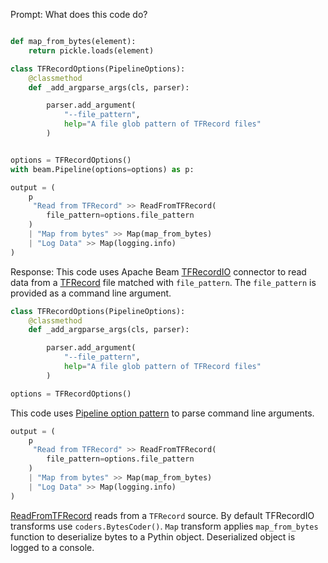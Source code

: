 Prompt:
What does this code do?
```python

def map_from_bytes(element):
    return pickle.loads(element)

class TFRecordOptions(PipelineOptions):
    @classmethod
    def _add_argparse_args(cls, parser):

        parser.add_argument(
            "--file_pattern",
            help="A file glob pattern of TFRecord files"
        )


options = TFRecordOptions()
with beam.Pipeline(options=options) as p:

output = (
    p
     "Read from TFRecord" >> ReadFromTFRecord(
        file_pattern=options.file_pattern
    )
    | "Map from bytes" >> Map(map_from_bytes)
    | "Log Data" >> Map(logging.info)
)

```
Response:
This code uses Apache Beam [TFRecordIO](https://beam.apache.org/releases/pydoc/current/apache_beam.io.tfrecordio.html) connector to read data from a [TFRecord](https://www.tensorflow.org/api_docs/python/tf/data/TFRecordDataset) file matched with `file_pattern`. The `file_pattern` is provided as a command line argument.

```python
class TFRecordOptions(PipelineOptions):
    @classmethod
    def _add_argparse_args(cls, parser):

        parser.add_argument(
            "--file_pattern",
            help="A file glob pattern of TFRecord files"
        )

options = TFRecordOptions()
```
This code uses [Pipeline option pattern](https://beam.apache.org/documentation/patterns/pipeline-options/) to parse command line arguments.

```python
output = (
    p
     "Read from TFRecord" >> ReadFromTFRecord(
        file_pattern=options.file_pattern
    )
    | "Map from bytes" >> Map(map_from_bytes)
    | "Log Data" >> Map(logging.info)
)
```

[ReadFromTFRecord](https://beam.apache.org/releases/pydoc/current/apache_beam.io.tfrecordio.html#apache_beam.io.tfrecordio.ReadFromTFRecord) reads from a `TFRecord` source. By default TFRecordIO transforms use `coders.BytesCoder()`. `Map` transform applies `map_from_bytes` function to deserialize bytes to a Pythin object. Deserialized object is logged to a console.




